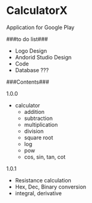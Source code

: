 # CalculatorX
Application for Google Play

###to do list###
- Logo Design
- Andorid Studio Design
- Code
- Database ???

###Contents###

1.0.0
- calculator
  - addition
  - subtraction
  - multiplication
  - division
  - square root
  -	log
  - pow
  - cos, sin, tan, cot
  
   
1.0.1
- Resistance calculation
- Hex, Dec, Binary conversion
- integral, derivative
